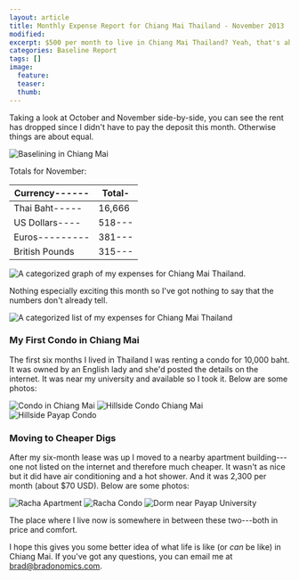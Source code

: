 ```yaml
---
layout: article
title: Monthly Expense Report for Chiang Mai Thailand - November 2013
modified:
excerpt: $500 per month to live in Chiang Mai Thailand? Yeah, that's about right. Click here to see the details.
categories: Baseline Report
tags: []
image:
  feature:
  teaser:
  thumb:
---
```


Taking a look at October and November side-by-side, you can see the rent has dropped since I didn't have to pay the deposit this month. Otherwise things are about equal.

![Baselining in Chiang Mai](http://bradonomics.com/baseline-report-november-2013/Average-Expense-Chiang-Mai-Nov-13.jpg)

Totals for November:

|Currency------|Total-|
|--------------|------|
|Thai Baht-----|16,666|
|US Dollars----|518---|
|Euros---------|381---|
|British Pounds|315---|

![A categorized graph of my expenses for Chiang Mai Thailand.](http://bradonomics.com/baseline-report-november-2013/Chiang-Mai-Spending-Graph-Nov-2013.jpg)

Nothing especially exciting this month so I've got nothing to say that the numbers don't already tell.

![A categorized list of my expenses for Chiang Mai Thailand](http://bradonomics.com/baseline-report-november-2013/Chiang-Mai-Spending-Category-List-Nov-2013.jpg)

### My First Condo in Chiang Mai

The first six months I lived in Thailand I was renting a condo for 10,000 baht. It was owned by an English lady and she'd posted the details on the internet. It was near my university and available so I took it. Below are some photos:

![Condo in Chiang Mai](http://bradonomics.com/baseline-report-november-2013/Hillside-Condo-1.jpg)
![Hillside Condo Chiang Mai](http://bradonomics.com/baseline-report-november-2013/Hillside-Condo-2.jpg)
![Hillside Payap Condo](http://bradonomics.com/baseline-report-november-2013/Hillside-Condo-3.jpg)

### Moving to Cheaper Digs

After my six-month lease was up I moved to a nearby apartment building---one not listed on the internet and therefore much cheaper. It wasn't as nice but it did have air conditioning and a hot shower. And it was 2,300 per month (about $70 USD). Below are some photos:

![Racha Apartment](http://bradonomics.com/baseline-report-november-2013/Racha-1.jpg)
![Racha Condo](http://bradonomics.com/baseline-report-november-2013/Racha-2.jpg)
![Dorm near Payap University](http://bradonomics.com/baseline-report-november-2013/Racha-3.jpg)

The place where I live now is somewhere in between these two---both in price and comfort.

I hope this gives you some better idea of what life is like (or _can_ be like) in Chiang Mai. If you've got any questions, you can email me at [brad@bradonomics.com](mailto:brad@bradonomics.com).